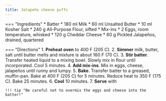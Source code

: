 ```yaml
---
title: Jalapeño cheese puffs
---
```

=== "Ingredients"
    * Batter
        * 180 ml Milk
        * 60 ml Unsalted Butter
        * 10 ml Kosher Salt
        * 240 g All-Purpose Flour, sifted
    * Mix-ins
        * 2 Eggs, room temperature, whisked
        * 120 g Cheddar Cheese
        * 60 g Pickled Jalapeños, drained, quartered

=== "Directions"
    1. **Preheat oven** to 400 F (205 C).
    2. **Simmer** milk, butter, salt until butter melts and mixture is about 160 F (70 C).
    3. **Stir batter**. Transfer heated liquid to a mixing bowl. Slowly mix in flour until incorporated. Cool 5 minutes.
    4. **Add mix-ins**. Mix in eggs, cheese, jalapeños until runny and lumpy.
    5. **Bake**. Transfer batter to a greased, muffin-pan. Bake at 400 F (205 C) for 5 minutes. Reduce heat to 350 F (175 C). Bake 25 minutes.
    6. **Cool** 10 minutes.
    7. **Serve** with

    !!! tip "Be careful not to overmix the eggs and cheese into the batter!"

[^1]:
    Lupescu, Valya Dudycz, Stephen H. Segal, and Dingding Hu. [*Forking Good: An Unofficial Cookbook for Fans of The Good Place.*](https://www.amazon.com/dp/1683691555) Philadelphia, PA: Quirk Books, 2019.
